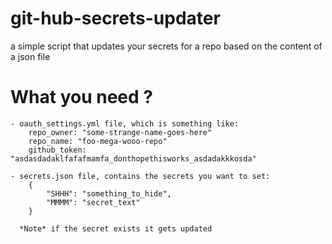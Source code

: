# git-hub-secrets-updater
 a simple script that updates your secrets for a repo based on the content of a json file

# What you need ?
    - oauth_settings.yml file, which is something like:
        repo_owner: "some-strange-name-goes-here"
        repo_name: "foo-mega-wooo-repo"
        github_token: "asdasdadaklfafafmamfa_donthopethisworks_asdadakkkosda"

    - secrets.json file, contains the secrets you want to set:
        {
            "SHHH": "something_to_hide",
            "MMMM": "secret_text"
        }

      *Note* if the secret exists it gets updated
